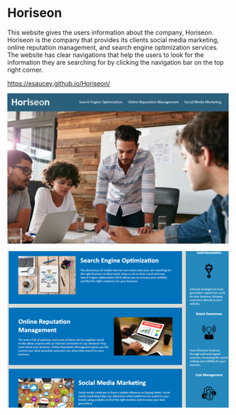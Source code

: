 # Horiseon
This website gives the users information about the company, Horiseon. Horiseon is the company that provides its clients social media marketing, online reputation management, and search engine optimization services. The website has clear navigations that help the users to look for the information they are searching for by clicking the navigation bar on the top right corner.

https://esaucey.github.io/Horiseon/

![main page screenshot 1](./assets/images/screenshot1.PNG)

![main page screenshot 1](./assets/images/screenshot2.PNG)
